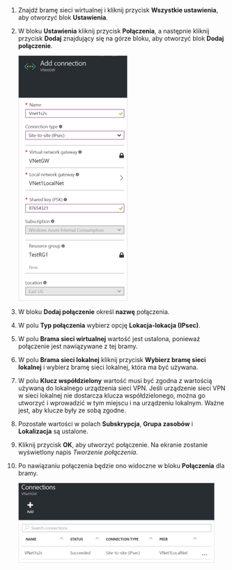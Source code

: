 1. Znajdź bramę sieci wirtualnej i kliknij przycisk **Wszystkie ustawienia**, aby otworzyć blok **Ustawienia**.

2. W bloku **Ustawienia** kliknij przycisk **Połączenia**, a następnie kliknij przycisk **Dodaj** znajdujący się na górze bloku, aby otworzyć blok **Dodaj połączenie**.

    ![Utwórz połączenie lokacja-lokacja](./media/vpn-gateway-add-site-to-site-connection-rm-portal-include/addconnection250.png)

3. W bloku **Dodaj połączenie** określ **nazwę** połączenia. 

4. W polu **Typ połączenia** wybierz opcję **Lokacja-lokacja (IPsec)**.

5. W polu **Brama sieci wirtualnej** wartość jest ustalona, ponieważ połączenie jest nawiązywane z tej bramy.

6. W polu **Brama sieci lokalnej** kliknij przycisk **Wybierz bramę sieci lokalnej** i wybierz bramę sieci lokalnej, która ma być używana. 

7. W polu **Klucz współdzielony** wartość musi być zgodna z wartością używaną do lokalnego urządzenia sieci VPN. Jeśli urządzenie sieci VPN w sieci lokalnej nie dostarcza klucza współdzielonego, można go utworzyć i wprowadzić w tym miejscu i na urządzeniu lokalnym. Ważne jest, aby klucze były ze sobą zgodne.

8. Pozostałe wartości w polach **Subskrypcja**, **Grupa zasobów** i **Lokalizacja** są ustalone.

9. Kliknij przycisk **OK**, aby utworzyć połączenie. Na ekranie zostanie wyświetlony napis *Tworzenie połączenia*.

10. Po nawiązaniu połączenia będzie ono widoczne w bloku **Połączenia** dla bramy.

    ![Utwórz połączenie lokacja-lokacja](./media/vpn-gateway-add-site-to-site-connection-rm-portal-include/connectionstatus450.png)




<!--HONumber=Jun16_HO2-->


